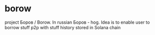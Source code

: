 # borow
project Боров / Borow.  In russian Боров - hog. Idea is to enable user to borrow stuff p2p with stuff history stored in Solana chain
